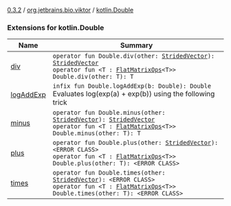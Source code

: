 [0.3.2](../../index.md) / [org.jetbrains.bio.viktor](../index.md) / [kotlin.Double](.)

### Extensions for kotlin.Double

| Name | Summary |
|---|---|
| [div](div.md) | `operator fun Double.div(other: `[`StridedVector`](../-strided-vector/index.md)`): `[`StridedVector`](../-strided-vector/index.md)<br>`operator fun <T : `[`FlatMatrixOps`](../-flat-matrix-ops/index.md)`<T>> Double.div(other: T): T` |
| [logAddExp](log-add-exp.md) | `infix fun Double.logAddExp(b: Double): Double`<br>Evaluates log(exp(a) + exp(b)) using the following trick |
| [minus](minus.md) | `operator fun Double.minus(other: `[`StridedVector`](../-strided-vector/index.md)`): `[`StridedVector`](../-strided-vector/index.md)<br>`operator fun <T : `[`FlatMatrixOps`](../-flat-matrix-ops/index.md)`<T>> Double.minus(other: T): T` |
| [plus](plus.md) | `operator fun Double.plus(other: `[`StridedVector`](../-strided-vector/index.md)`): <ERROR CLASS>`<br>`operator fun <T : `[`FlatMatrixOps`](../-flat-matrix-ops/index.md)`<T>> Double.plus(other: T): <ERROR CLASS>` |
| [times](times.md) | `operator fun Double.times(other: `[`StridedVector`](../-strided-vector/index.md)`): <ERROR CLASS>`<br>`operator fun <T : `[`FlatMatrixOps`](../-flat-matrix-ops/index.md)`<T>> Double.times(other: T): <ERROR CLASS>` |
